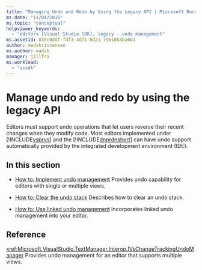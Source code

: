 ```yaml
---
title: "Managing Undo and Redo by Using the Legacy API | Microsoft Docs"
ms.date: "11/04/2016"
ms.topic: "conceptual"
helpviewer_keywords:
  - "editors [Visual Studio SDK], legacy - undo management"
ms.assetid: 838c0ddf-fdf3-4df1-8d21-79610b8ba0b1
author: madskristensen
ms.author: madsk
manager: jillfra
ms.workload:
  - "vssdk"
---
```

# Manage undo and redo by using the legacy API
Editors must support undo operations that let users reverse their recent changes when they modify code. Most editors implemented under [!INCLUDE[vsprvs](../code-quality/includes/vsprvs_md.md)] and the [!INCLUDE[dnprdnshort](../code-quality/includes/dnprdnshort_md.md)] can have undo support automatically provided by the integrated development environment (IDE).

## In this section
- [How to: Implement undo management](../extensibility/how-to-implement-undo-management.md)
 Provides undo capability for editors with single or multiple views.

- [How to: Clear the undo stack](../extensibility/how-to-clear-the-undo-stack.md)
 Describes how to clear an undo stack.

- [How to: Use linked undo management](../extensibility/how-to-use-linked-undo-management.md)
 Incorporates linked undo management into your editor.

## Reference
 <xref:Microsoft.VisualStudio.TextManager.Interop.IVsChangeTrackingUndoManager>
 Provides undo management for an editor that supports multiple views.
